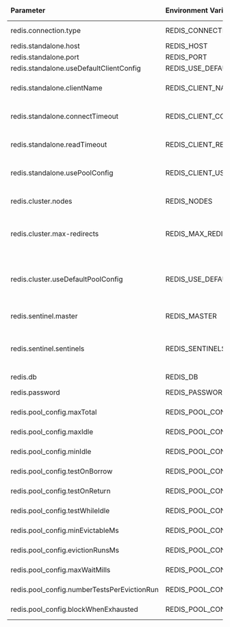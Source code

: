 <table>
    <thead>
        <tr>
            <td style="width: 25%"><b>Parameter</b></td><td style="width: 30%"><b>Environment Variable</b></td><td style="width: 15%"><b>Default Value</b></td><td style="width: 30%"><b>Description</b></td>
        </tr>
    </thead>
    <tbody>
        <tr>
            <td>redis.connection.type</td>
            <td>REDIS_CONNECTION_TYPE</td>
            <td>standalone</td>
            <td>Redis connection type - <b>standalone</b> or <b>cluster</b></td>
        </tr>
        <tr>
            <td>redis.standalone.host</td>
            <td>REDIS_HOST</td>
            <td>localhost</td>
            <td>Redis connection host</td>
        </tr>
        <tr>
            <td>redis.standalone.port</td>
            <td>REDIS_PORT</td>
            <td>6379</td>
            <td>Redis connection port</td>
        </tr>
        <tr>
            <td>redis.standalone.useDefaultClientConfig</td>
            <td>REDIS_USE_DEFAULT_CLIENT_CONFIG</td>
            <td>true</td>
            <td>Redis connection port</td>
        </tr>
        <tr>
            <td>redis.standalone.clientName</td>
            <td>REDIS_CLIENT_NAME</td>
            <td>standalone</td>
            <td>This value may be used only if you used not default ClientConfig</td>
        </tr>
        <tr>
            <td>redis.standalone.connectTimeout</td>
            <td>REDIS_CLIENT_CONNECT_TIMEOUT</td>
            <td>30000</td>
            <td>This value may be used only if you used not default ClientConfig</td>
        </tr>
        <tr>
            <td>redis.standalone.readTimeout</td>
            <td>REDIS_CLIENT_READ_TIMEOUT</td>
            <td>60000</td>
            <td>This value may be used only if you used not default ClientConfig</td>
        </tr>
        <tr>
            <td>redis.standalone.usePoolConfig</td>
            <td>REDIS_CLIENT_USE_POOL_CONFIG</td>
            <td>false</td>
            <td>This value may be used only if you used not default ClientConfig</td>
        </tr>
        <tr>
            <td>redis.cluster.nodes</td>
            <td>REDIS_NODES</td>
            <td></td>
            <td>Comma-separated list of "host:port" pairs to bootstrap from</td>
        </tr>
        <tr>
            <td>redis.cluster.max-redirects</td>
            <td>REDIS_MAX_REDIRECTS</td>
            <td>12</td>
            <td>Maximum number of redirects to follow when executing commands across the cluster</td>
        </tr>
        <tr>
            <td>redis.cluster.useDefaultPoolConfig</td>
            <td>REDIS_USE_DEFAULT_POOL_CONFIG</td>
            <td>true</td>
            <td>Use default redis pool configuration. If set to "true", the REDIS_POOL_CONFIG_* properties will be ignored.</td>
        </tr>
	<tr>
            <td>redis.sentinel.master</td>
            <td>REDIS_MASTER</td>
            <td></td>
            <td>Redis sentinel master name</td>
        </tr>
	<tr>
            <td>redis.sentinel.sentinels</td>
            <td>REDIS_SENTINELS</td>
            <td></td>
            <td>Comma-separated list of "host:port" pairs of sentinels. Default is located on port 26379 of your redis server.</td>
        </tr>
        <tr>
            <td>redis.db</td>
            <td>REDIS_DB</td>
            <td>0</td>
            <td>Redis database index</td>
        </tr>
        <tr>
            <td>redis.password</td>
            <td>REDIS_PASSWORD</td>
            <td></td>
            <td>Redis database password</td>
        </tr>
        <tr>
            <td>redis.pool_config.maxTotal</td>
            <td>REDIS_POOL_CONFIG_MAX_TOTAL</td>
            <td>128</td>
            <td>General redis pool settings</td>
        </tr>
        <tr>
            <td>redis.pool_config.maxIdle</td>
            <td>REDIS_POOL_CONFIG_MAX_IDLE</td>
            <td>128</td>
            <td>General redis pool settings</td>
        </tr>
        <tr>
            <td>redis.pool_config.minIdle</td>
            <td>REDIS_POOL_CONFIG_MIN_IDLE</td>
            <td>16</td>
            <td>General redis pool settings</td>
        </tr>
        <tr>
            <td>redis.pool_config.testOnBorrow</td>
            <td>REDIS_POOL_CONFIG_TEST_ON_BORROW</td>
            <td>true</td>
            <td>General redis pool settings</td>
        </tr>
        <tr>
            <td>redis.pool_config.testOnReturn</td>
            <td>REDIS_POOL_CONFIG_TEST_ON_RETURN</td>
            <td>true</td>
            <td>General redis pool settings</td>
        </tr>
        <tr>
            <td>redis.pool_config.testWhileIdle</td>
            <td>REDIS_POOL_CONFIG_TEST_WHILE_IDLE</td>
            <td>true</td>
            <td>General redis pool settings</td>
        </tr>
        <tr>
            <td>redis.pool_config.minEvictableMs</td>
            <td>REDIS_POOL_CONFIG_MIN_EVICTABLE_MS</td>
            <td>60000</td>
            <td>General redis pool settings</td>
        </tr>
        <tr>
            <td>redis.pool_config.evictionRunsMs</td>
            <td>REDIS_POOL_CONFIG_EVICTION_RUNS_MS</td>
            <td>30000</td>
            <td>General redis pool settings</td>
        </tr>
        <tr>
            <td>redis.pool_config.maxWaitMills</td>
            <td>REDIS_POOL_CONFIG_MAX_WAIT_MS</td>
            <td>60000</td>
            <td>General redis pool settings</td>
        </tr>
        <tr>
            <td>redis.pool_config.numberTestsPerEvictionRun</td>
            <td>REDIS_POOL_CONFIG_NUMBER_TESTS_PER_EVICTION_RUN</td>
            <td>3</td>
            <td>General redis pool settings</td>
        </tr>
        <tr>
            <td>redis.pool_config.blockWhenExhausted</td>
            <td>REDIS_POOL_CONFIG_BLOCK_WHEN_EXHAUSTED</td>
            <td>true</td>
            <td>General redis pool settings</td>
        </tr>
    </tbody>
</table>
